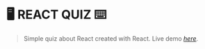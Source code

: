 # 🖥️ REACT QUIZ ⌨️
> Simple quiz about React created with React. 
> Live demo [_here_](https://react-quiz-martagorska.netlify.app).
